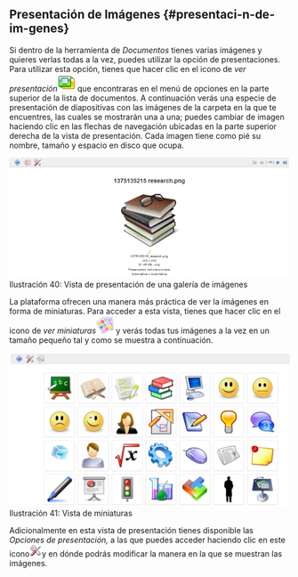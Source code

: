 ## Presentación de Imágenes {#presentaci-n-de-im-genes}

Si dentro de la herramienta de _Documentos_ tienes varias imágenes y quieres verlas todas a la vez, puedes utilizar la opción de presentaciones. Para utilizar esta opción, tienes que hacer clic en el icono de _ver presentación_![](../assets/graphics126.png) que encontraras en el menú de opciones en la parte superior de la lista de documentos. A continuación verás una especie de presentación de diapositivas con las imágenes de la carpeta en la que te encuentres, las cuales se mostrarán una a una; puedes cambiar de imagen haciendo clic en las flechas de navegación ubicadas en la parte superior derecha de la vista de presentación. Cada imagen tiene como pié su nombre, tamaño y espacio en disco que ocupa.

![](../assets/graficos6.png)Ilustración 40: Vista de presentación de una galería de imágenes

La plataforma ofrecen una manera más práctica de ver la imágenes en forma de miniaturas. Para acceder a esta vista, tienes que hacer clic en el icono de _ver miniaturas_![](../assets/graphics127.png) y verás todas tus imágenes a la vez en un tamaño pequeño tal y como se muestra a continuación.

![](../assets/images290.png)Ilustración 41: Vista de miniaturas

Adicionalmente en esta vista de presentación tienes disponible las _Opciones de presentación,_ a las que puedes acceder haciendo clic en este icono![](../assets/graphics345.png)y en dónde podrás modificar la manera en la que se muestran las imágenes.
